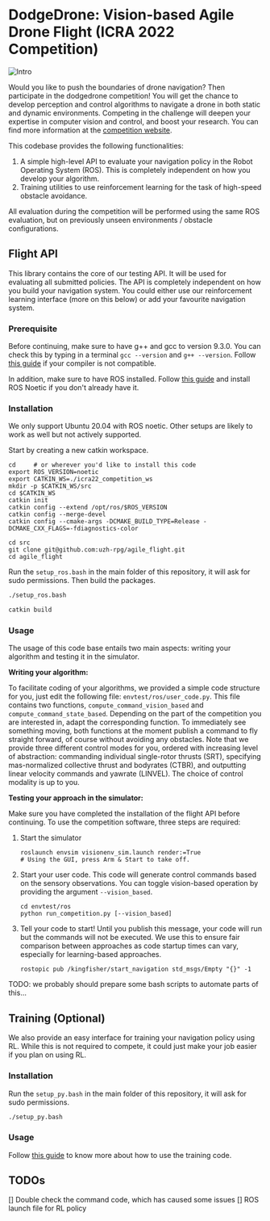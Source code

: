 # DodgeDrone: Vision-based Agile Drone Flight (ICRA 2022 Competition)

![Intro](https://uzh-rpg.github.io/icra2022-dodgedrone/assets/intro_image.png)


Would you like to push the boundaries of drone navigation? Then participate in the dodgedrone competition!
You will get the chance to develop perception and control algorithms to navigate a drone in both static and dynamic environments. Competing in the challenge will deepen your expertise in computer vision and control, and boost your research.
You can find more information at the [competition website](https://uzh-rpg.github.io/icra2022-dodgedrone/).

This codebase provides the following functionalities:
1. A simple high-level API to evaluate your navigation policy in the Robot Operating System (ROS). This is completely independent on how you develop your algorithm. 
2. Training utilities to use reinforcement learning for the task of high-speed obstacle avoidance. 

All evaluation during the competition will be performed using the same ROS evaluation, but on previously unseen environments / obstacle configurations.


## Flight API

This library contains the core of our testing API. It will be used for evaluating all submitted policies. The API is completely independent on how you build your navigation system. You could either use our reinforcement learning interface (more on this below) or add your favourite navigation system.

### Prerequisite
Before continuing, make sure to have g++ and gcc to version 9.3.0. You can check this by typing in a terminal `gcc --version` and `g++ --version`. Follow [this guide](https://linuxize.com/post/how-to-install-gcc-compiler-on-ubuntu-18-04/) if your compiler is not compatible.

In addition, make sure to have ROS installed. Follow [this guide](http://wiki.ros.org/noetic/Installation/Ubuntu) and install ROS Noetic if you don't already have it.

### Installation
We only support Ubuntu 20.04 with ROS noetic. Other setups are likely to work as well but not actively supported.

Start by creating a new catkin workspace. 
```
cd     # or wherever you'd like to install this code
export ROS_VERSION=noetic
export CATKIN_WS=./icra22_competition_ws
mkdir -p $CATKIN_WS/src
cd $CATKIN_WS
catkin init
catkin config --extend /opt/ros/$ROS_VERSION
catkin config --merge-devel
catkin config --cmake-args -DCMAKE_BUILD_TYPE=Release -DCMAKE_CXX_FLAGS=-fdiagnostics-color

cd src
git clone git@github.com:uzh-rpg/agile_flight.git
cd agile_flight
```

Run the `setup_ros.bash` in the main folder of this repository, it will ask for sudo permissions. Then build the packages.

```bash
./setup_ros.bash

catkin build
```

### Usage
The usage of this code base entails two main aspects: writing your algorithm and testing it in the simulator. 

**Writing your algorithm:**

To facilitate coding of your algorithms, we provided a simple code structure for you, just edit the following file: `envtest/ros/user_code.py`. 
This file contains two functions, `compute_command_vision_based` and `compute_command_state_based`. Depending on the part of the competition you are interested in, adapt the corresponding function. To immediately see something moving, both functions at the moment publish a command to fly straight forward, of course without avoiding any obstacles. Note that we provide three different control modes for you, ordered with increasing level of abstraction: commanding individual single-rotor thrusts (SRT), specifying mas-normalized collective thrust and bodyrates (CTBR), and outputting linear velocity commands and yawrate (LINVEL). The choice of control modality is up to you.

**Testing your approach in the simulator:**

Make sure you have completed the installation of the flight API before continuing.
To use the competition software, three steps are required:
1. Start the simulator
   ```
   roslaunch envsim visionenv_sim.launch render:=True
   # Using the GUI, press Arm & Start to take off.
   ```
2. Start your user code. This code will generate control commands based on the sensory observations. You can toggle vision-based operation by providing the argument `--vision_based`.
   ```
   cd envtest/ros
   python run_competition.py [--vision_based]
   ```
3. Tell your code to start! Until you publish this message, your code will run but the commands will not be executed. We use this to ensure fair comparison between approaches as code startup times can vary, especially for learning-based approaches.
   ```
   rostopic pub /kingfisher/start_navigation std_msgs/Empty "{}" -1
   ```

TODO: we probably should prepare some bash scripts to automate parts of this...

## Training (Optional)
We also provide an easy interface for training your navigation policy using RL. While this is not required to compete, it could just make your job easier if you plan on using RL.

### Installation
Run the `setup_py.bash` in the main folder of this repository, it will ask for sudo permissions.

```bash
./setup_py.bash
```

### Usage

Follow [this guide](/envtest/python/README.md) to know more about how to use the training code.


## TODOs

[] Double check the command code, which has caused some issues
[] ROS launch file for RL policy

